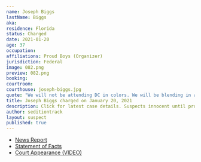 ```yaml
---
name: Joseph Biggs
lastName: Biggs
aka: 
residence: Florida
status: Charged
date: 2021-01-20
age: 37
occupation: 
affiliations: Proud Boys (Organizer)
jurisdiction: Federal
image: 082.png
preview: 082.png
booking: 
courtroom: 
courthouse: joseph-biggs.jpg
quote: "We will not be attending DC in colors. We will be blending in as one of you. You won’t see us. You’ll even think we are you...We are going to smell like you, move like you, and look like you."
title: Joseph Biggs charged on January 20, 2021
description: Click for latest case details. Suspects innocent until proven guilty.
author: seditiontrack
layout: suspect
published: true
---
```

- [News Report](https://www.thedailybeast.com/joseph-biggs-proud-boys-leader-arrested-for-storming-us-capitol)
- [Statement of Facts](https://www.justice.gov/opa/page/file/1357251/download)
- [Court Appearance (VIDEO)](https://www.youtube.com/watch?v=G9hkJRbSptI)
